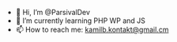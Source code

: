 - 👋 Hi, I’m @ParsivalDev
- 🌱 I’m currently learning PHP WP and JS
- 📫 How to reach me: kamilb.kontakt@gmail.cm


